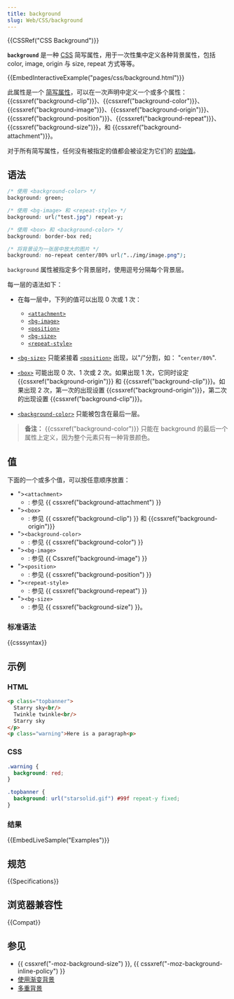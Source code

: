 ```yaml
---
title: background
slug: Web/CSS/background
---
```


{{CSSRef("CSS Background")}}

**`background`** 是一种 [CSS](/zh-CN/docs/Web/CSS) 简写属性，用于一次性集中定义各种背景属性，包括 color, image, origin 与 size, repeat 方式等等。

{{EmbedInteractiveExample("pages/css/background.html")}}

此属性是一个 [简写属性](/zh-CN/docs/Web/CSS/Shorthand_properties)，可以在一次声明中定义一个或多个属性：{{cssxref("background-clip")}}、{{cssxref("background-color")}}、{{cssxref("background-image")}}、{{cssxref("background-origin")}}、{{cssxref("background-position")}}、{{cssxref("background-repeat")}}、{{cssxref("background-size")}}，和 {{cssxref("background-attachment")}}。

对于所有简写属性，任何没有被指定的值都会被设定为它们的 [初始值](/zh-CN/docs/Web/CSS/initial_value)。

## 语法

```css
/* 使用 <background-color> */
background: green;

/* 使用 <bg-image> 和 <repeat-style> */
background: url("test.jpg") repeat-y;

/* 使用 <box> 和 <background-color> */
background: border-box red;

/* 将背景设为一张居中放大的图片 */
background: no-repeat center/80% url("../img/image.png");
```

`background` 属性被指定多个背景层时，使用逗号分隔每个背景层。

每一层的语法如下：

- 在每一层中，下列的值可以出现 0 次或 1 次：

  - [`<attachment>`](#attachment)
  - [`<bg-image>`](#bg-image)
  - [`<position>`](#position)
  - [`<bg-size>`](#bg-size)
  - [`<repeat-style>`](#repeat-style)

- [`<bg-size>`](#bg-size) 只能紧接着 [`<position>`](#position) 出现，以"/"分割，如： "`center/80%`".
- [`<box>`](#box) 可能出现 0 次、1 次或 2 次。如果出现 1 次，它同时设定 {{cssxref("background-origin")}} 和 {{cssxref("background-clip")}}。如果出现 2 次，第一次的出现设置 {{cssxref("background-origin")}}，第二次的出现设置 {{cssxref("background-clip")}}。
- [`<background-color>`](#background-color) 只能被包含在最后一层。

> **备注：** {{cssxref("background-color")}} 只能在 background 的最后一个属性上定义，因为整个元素只有一种背景颜色。

## 值

下面的一个或多个值，可以按任意顺序放置：

- ">`<attachment>`
  - : 参见 {{ cssxref("background-attachment") }}
- ">`<box>`
  - : 参见 {{ cssxref("background-clip") }} 和 {{cssxref("background-origin")}}
- ">`<background-color>`
  - : 参见 {{ cssxref("background-color") }}
- ">`<bg-image>`
  - : 参见 {{ Cssxref("background-image") }}
- ">`<position>`
  - : 参见 {{ cssxref("background-position") }}
- ">`<repeat-style>`
  - : 参见 {{ cssxref("background-repeat") }}
- ">`<bg-size>`
  - : 参见 {{ cssxref("background-size") }}。

### 标准语法

{{csssyntax}}

## 示例

### HTML

```html
<p class="topbanner">
  Starry sky<br/>
  Twinkle twinkle<br/>
  Starry sky
</p>
<p class="warning">Here is a paragraph<p>
```

### CSS

```css
.warning {
  background: red;
}

.topbanner {
  background: url("starsolid.gif") #99f repeat-y fixed;
}
```

### 结果

{{EmbedLiveSample("Examples")}}

## 规范

{{Specifications}}

## 浏览器兼容性

{{Compat}}

## 参见

- {{ cssxref("-moz-background-size") }}, {{ cssxref("-moz-background-inline-policy") }}
- [使用渐变背景](/zh-CN/docs/CSS/Using_CSS_gradients)
- [多重背景](/zh-CN/docs/CSS/Multiple_backgrounds)

